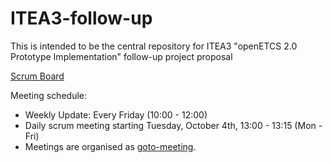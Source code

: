 # ITEA3-follow-up
This is intended to be the central repository for ITEA3  "openETCS 2.0 Prototype Implementation" follow-up project proposal

[Scrum Board](https://waffle.io/openETCS/ITEA3-follow-up)

Meeting schedule:
- Weekly Update: Every Friday (10:00 - 12:00)
- Daily scrum meeting starting Tuesday, October 4th, 13:00 - 13:15 (Mon - Fri)
- Meetings are organised as [goto-meeting]( https://global.gotomeeting.com/join/119418077).
